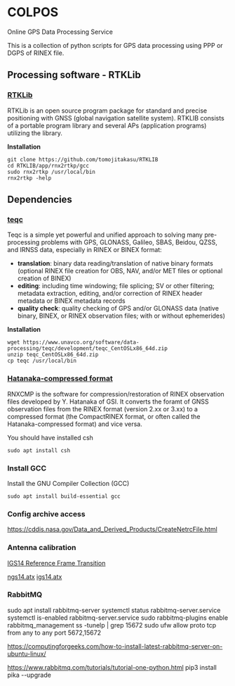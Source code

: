 # COLPOS
Online GPS Data Processing Service

This is a collection of python scripts for GPS data processing using PPP or DGPS of RINEX file.

## Processing software - RTKLib

### [RTKLib](http://www.rtklib.com/) 
RTKLib is an open source program package for standard and precise positioning with GNSS (global navigation satellite system). RTKLIB consists of a portable program library and several APs (application programs) utilizing the library.

**Installation**
```
git clone https://github.com/tomojitakasu/RTKLIB
cd RTKLIB/app/rnx2rtkp/gcc
sudo rnx2rtkp /usr/local/bin
rnx2rtkp -help
```

## Dependencies
### [teqc](https://www.unavco.org/software/data-processing/teqc/teqc.html)
Teqc is a simple yet powerful and unified approach to solving many pre-processing problems with GPS, GLONASS, Galileo, SBAS, Beidou, QZSS, and IRNSS data, especially in RINEX or BINEX format:

* **translation**: binary data reading/translation of native binary formats (optional RINEX file creation for OBS, NAV, and/or MET files or optional creation of BINEX)
* **editing**: including time windowing; file splicing; SV or other filtering; metadata extraction, editing, and/or correction of RINEX header metadata or BINEX metadata records
* **quality check**: quality checking of GPS and/or GLONASS data (native binary, BINEX, or RINEX observation files; with or without ephemerides)

**Installation**

```
wget https://www.unavco.org/software/data-processing/teqc/development/teqc_CentOSLx86_64d.zip
unzip teqc_CentOSLx86_64d.zip
cp teqc /usr/local/bin
```

### [Hatanaka-compressed format](https://terras.gsi.go.jp/ja/crx2rnx.html)
RNXCMP is the software for compression/restoration of RINEX observation files developed by Y. Hatanaka of GSI. It converts the foramt of GNSS observation files from the RINEX format (version 2.xx or 3.xx) to a compressed format (the CompactRINEX format, or often called the Hatanaka-compressed format) and vice versa.


You should have installed csh
```
sudo apt install csh
```

### Install GCC
Install the GNU Compiler Collection (GCC)
```
sudo apt install build-essential gcc
```

### Config archive access
https://cddis.nasa.gov/Data_and_Derived_Products/CreateNetrcFile.html

### Antenna calibration
[IGS14 Reference Frame Transition](http://www.igs.org/article/igs14-reference-frame-transition)

[ngs14.atx](https://www.ngs.noaa.gov/ANTCAL/LoadFile?file=ngs14.atx)
[igs14.atx](ftp://www.igs.org/pub/station/general/igs14.atx)


### RabbitMQ
sudo apt install rabbitmq-server
systemctl status  rabbitmq-server.service
systemctl is-enabled rabbitmq-server.service
sudo rabbitmq-plugins enable rabbitmq_management
ss -tunelp | grep 15672 
sudo ufw allow proto tcp from any to any port 5672,15672

https://computingforgeeks.com/how-to-install-latest-rabbitmq-server-on-ubuntu-linux/

https://www.rabbitmq.com/tutorials/tutorial-one-python.html
pip3 install pika --upgrade